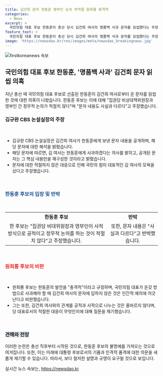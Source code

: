 ```yaml
---
title: 김건희 문자 한동훈 영부인 논의 부적절 원희룡 충격적
categories:
  - News
excerpt: >
  국민의힘 대표 후보 한동훈이 총선 당시 김건희 여사의 명품백 사과 문자를 읽씹했다는 주장에 대해 부인하며, 문자의 내용이 사실과 다르다고 주장했다. 그에 대해 경쟁 주자인 원희룡 후보는 한동훈 후보의 발언을 비판하며, 인간적 예의가 아니라고 주장했다. CBS 논설실장은 해당 문자 내용을 공개하며 파장을 일으켰고, 이에 대해 각 후보 캠프는 입장을 밝혔다. 한동훈 후보는 이에 대해 분란을 일으킬 가능성은 배제하고 화합을 이끌겠다고 밝혔으며, 원후보는 강한 비판을 펼쳤다.
feature_text: >
  국민의힘 대표 후보 한동훈이 총선 당시 김건희 여사의 명품백 사과 문자를 읽씹했다는 주장에 대해 부인하며, 문자의 내용이 사실과 다르다고 주장했다. 그에 대해 경쟁 주자인 원희룡 후보는 한동훈 후보의 발언을 비판하며, 인간적 예의가 아니라고 주장했다. CBS 논설실장은 해당 문자 내용을 공개하며 파장을 일으켰고, 이에 대해 각 후보 캠프는 입장을 밝혔다. 한동훈 후보는 이에 대해 분란을 일으킬 가능성은 배제하고 화합을 이끌겠다고 밝혔으며, 원후보는 강한 비판을 펼쳤다.
image: 'https://newsdao.kr/res/images/meta/newsdao_breakingnews.jpg'
---
```


<p><img src="https://newsdao.kr/res/images/meta/newsdao_breakingnews.jpg" alt="firstkoreanews 속보" /></p>

<h2 data-ke-size="size26">국민의힘 대표 후보 한동훈, '명품백 사과' 김건희 문자 읽씹 의혹</h2>

<p data-ke-size="size16">
    지난 총선 때 국민의힘 대표 후보로 선출된 한동훈이 김건희 여사로부터 온 문자를 읽씹한 것에 대한 의혹이 나왔습니다. 한동훈 후보는 이에 대해 "집권당 비상대책위원장과 영부인 간 정무적 논의가 적절치 않다"며 "문자 내용도 사실과 다르다"고 주장했습니다.
</p>

<h3 data-ke-size="size21">김규완 CBS 논설실장의 주장</h3>

<p data-ke-size="size16">&nbsp;</p>

<ul>
    <li>김규완 CBS 논설실장은 김건희 여사가 한동훈에게 보낸 문자 내용을 공개하며, 해당 문자에 대한 해석을 밝혔습니다.</li>
    <li>해당 문자에 따르면, 김 여사는 한동훈에게 사과하겠다는 의사를 밝히고, 공개된 문자는 그 핵심 내용만을 재구성한 것이라고 밝혔습니다.</li>
    <li>문자에 대한 적절하지 않은 대응으로 인해 국민의 힘이 대표적인 김 여사의 모욕을 샀다고 주장했습니다.</li>
</ul>

<p data-ke-size="size16">&nbsp;</p>

<h3 data-ke-size="size21"><span style="color: #1a5490;">한동훈 후보의 입장 및 반박</span></h3>

<p data-ke-size="size16">&nbsp;</p>

<table>
    <tr>
        <td style="text-align: center; height: 17px;"><b>한동훈 후보</b></td>
        <td style="text-align: center; height: 17px;"><b>반박</b></td>
    </tr>
    <tr>
        <td style="text-align: center;">한 후보는 "집권당 비대위원장과 영부인이 사적 방식으로 공적이고 정무적 논의를 하는 것이 적절치 않다"고 주장했습니다.</td>
        <td style="text-align: center;">또한, 문자 내용은 "사실과 다르다"고 반박했습니다.</td>
    </tr>
</table>

<p data-ke-size="size16">&nbsp;</p>

<h3 data-ke-size="size21"><b><span style="color: #ee2323;">원희룡 후보의 비판</span></b></h3>

<p data-ke-size="size16">&nbsp;</p>

<ul>
    <li>원희룡 후보는 한동훈의 발언을 "충격적"이라고 규정하며, 국민의힘 대표가 온갖 방법으로 사과해야 할 때 김건희 여사의 문자에 답하지 않은 것은 인간적 예의에 어긋난다고 비판했습니다.</li>
    <li>그는 또한, 김건희 여사와의 관계를 공적과 사적으로 나누는 것은 올바르지 않다며, 당 대표로서의 적절한 대응이 무엇인지에 대해 질문을 제기했습니다.</li>
</ul>

<p data-ke-size="size16">&nbsp;</p>

<h3 data-ke-size="size21"><span style="background-color: #21538527;">견해와 전망</span></h3>

<p data-ke-size="size16">
    이러한 논란은 총선 직후부터 시작된 것으로, 한동훈 후보의 불명예를 가져오는 것으로 여겨집니다. 또한, 이는 미래에 대통령 후보로서의 기품과 인격적 품격에 대한 의문을 새롭게 제기할 수 있습니다. 따라서, 보다 철저한 설명과 규명이 요구될 것으로 보입니다.
</p>
실시간 뉴스 속보는, <a href="https://newsdao.kr" rel="dofollow">https://newsdao.kr</a>



